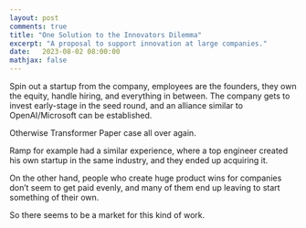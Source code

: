 ```yaml
---
layout: post
comments: true
title: "One Solution to the Innovators Dilemma"
excerpt: "A proposal to support innovation at large companies."
date:   2023-08-02 08:00:00
mathjax: false
---
```


Spin out a startup from the company, employees are the founders, they own the equity, handle hiring, and everything in between. The company gets to invest early-stage in the seed round, and an alliance similar to OpenAI/Microsoft can be established.

Otherwise Transformer Paper case all over again.

Ramp for example had a similar experience, where a top engineer created his own startup in the same industry, and they ended up acquiring it.

On the other hand, people who create huge product wins for companies don’t seem to get paid evenly, and many of them end up leaving to start something of their own.

So there seems to be a market for this kind of work.